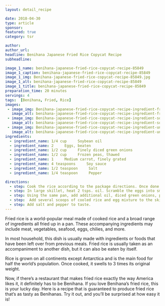 ```yaml
---
layout: detail_recipe

date: 2018-04-30
type: article
sponsor: 
featured: true
category: tsr

author:  
author_url: 
headline: Benihana Japanese Fried Rice Copycat Recipe
subheadline: 

image_1_name: benihana-japanese-fried-rice-copycat-recipe-85849
image_1_caption: benihana-japanese-fried-rice-copycat-recipe-85849
image_1_img: Benihana-japanese-fried-rice-copycat-recipe-85849.jpg
image_1_alt: benihana-japanese-fried-rice-copycat-recipe-85849
image_1_title: benihana-japanese-fried-rice-copycat-recipe-85849
preparation_time: 20 minutes
servings: 4
tags:  [Benihana, Fried, Rice]
images: 
 - image_img: Benihana-japanese-fried-rice-copycat-recipe-ingredient-frozen-peas-61555.jpg
   image_alt: benihana-japanese-fried-rice-copycat-recipe-ingredient-frozen-peas-61555
 - image_img: Benihana-japanese-fried-rice-copycat-recipe-ingredient-soysauce-18802.jpg
   image_alt: benihana-japanese-fried-rice-copycat-recipe-ingredient-soysauce-18802
 - image_img: Benihana-japanese-fried-rice-copycat-recipe-ingredient-uncooked-short-grain-japanese-white-46112.jpg
   image_alt: benihana-japanese-fried-rice-copycat-recipe-ingredient-uncooked-short-grain-japanese-white-46112
ingredients:
  - ingredient_name: 1/4 cup     Soybean oil
  - ingredient_name: 2     Eggs, beaten
  - ingredient_name: 1/2 cup     Finely diced green onions
  - ingredient_name: 1/2 cup     Frozen peas, thawed
  - ingredient_name: 1     Medium carrot, finely grated
  - ingredient_name: 4 teaspoons     Soy sauce
  - ingredient_name: 1/2 teaspoon     Salt 
  - ingredient_name: 1/4 teaspoon     Pepper

directions:
  - step: Cook the rice according to the package directions. Once done, empty into a medium mixing bowl.
  - step: In large skillet, heat 2 tsps. oil. Scramble the eggs into small pieces until cooked. Empty scrambled eggs into the bowl with the rice and stir together. 
  - step: Using the same pan, add additional oil, diced green onions, peas, and carrot. Let simmer on low heat for 5 minutes.
  - step:  Add several scoops of cooled rice and egg mixture to the skillet. Keep gradually adding scoop at a time to the pan and stir continuously. While mixing, slowly add the soy sauce a teaspoon at a time until fried rice is a golden brown color.
  - step: Add salt and pepper to taste.
---
```

	
Fried rice is a world-popular meal made of cooked rice and a broad range of ingredients all fried up in a pan. These accompanying ingredients may include meat, vegetables, seafood, eggs, chilies, and more.

<!--more-->In most household, this dish is usually made with ingredients or foods that have been left over from previous meals. Fried rice is usually taken as an accompaniment to another dish, but it can also be eaten by itself.

Rice is grown on all continents except Antarctica and is the main food for half the world&rsquo;s population. Once cooked, it swells to 3 times its original weight.

Now, if there&rsquo;s a restaurant that makes fried rice exactly the way America likes it, it definitely has to be Benihana. If you love Benihana&rsquo;s fried rice, this is your lucky day. Here is a recipe that is guaranteed to produce fried rice that&rsquo;s as tasty as Benihanas. Try it out, and you&rsquo;ll be surprised at how easy it is!

&nbsp;